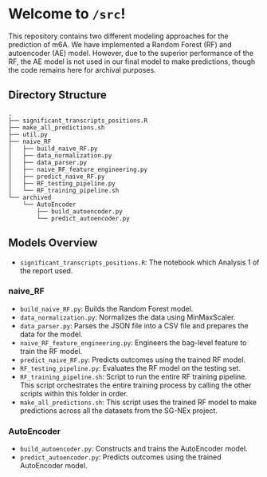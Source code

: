 # Welcome to `/src`!

This repository contains two different modeling approaches for the prediction of m6A. We have implemented a Random Forest (RF) and autoencoder (AE) model. However, due to the superior performance of the RF, the AE model is not used in our final model to make predictions, though the code remains here for archival purposes.

## Directory Structure
```
.
├── significant_transcripts_positions.R
├── make_all_predictions.sh
├── util.py
├── naive_RF
│   ├── build_naive_RF.py
│   ├── data_normalization.py
│   ├── data_parser.py
│   ├── naive_RF_feature_engineering.py
│   ├── predict_naive_RF.py
│   ├── RF_testing_pipeline.py
│   └── RF_training_pipeline.sh
└── archived
    └── AutoEncoder
        ├── build_autoencoder.py
        └── predict_autoencoder.py
```

## Models Overview

- `significant_transcripts_positions.R`: The notebook which Analysis 1 of the report used.

### naive_RF
- `build_naive_RF.py`: Builds the Random Forest model.
- `data_normalization.py`: Normalizes the data using MinMaxScaler.
- `data_parser.py`: Parses the JSON file into a CSV file and prepares the data for the model.
- `naive_RF_feature_engineering.py`: Engineers the bag-level feature to train the RF model.
- `predict_naive_RF.py`: Predicts outcomes using the trained RF model.
- `RF_testing_pipeline.py`: Evaluates the RF model on the testing set.
- `RF_training_pipeline.sh`: Script to run the entire RF training pipeline. This script orchestrates the entire training process by calling the other scripts within this folder in order.
- `make_all_predictions.sh`: This script uses the trained RF model to make predictions across all the datasets from the SG-NEx project.

### AutoEncoder
- `build_autoencoder.py`: Constructs and trains the AutoEncoder model.
- `predict_autoencoder.py`: Predicts outcomes using the trained AutoEncoder model.